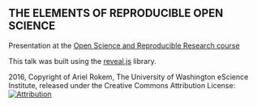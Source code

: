 ## THE ELEMENTS OF REPRODUCIBLE OPEN SCIENCE

Presentation at the [Open Science and Reproducible Research course](https://github.com/cbahlai/OSRR_course/)

This talk was built using the [reveal.js](https://github.com/hakimel/reveal.js/) library.

2016, Copyright of Ariel Rokem, The University of Washington eScience Institute, released under the Creative Commons Attribution License:  [![Attribution](https://i.creativecommons.org/l/by/4.0/88x31.png)](https://creativecommons.org/licenses/by/4.0/)
